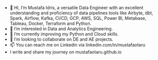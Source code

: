 - 👋 Hi, I’m Mustafa Idris, 
a versatile Data Engineer with
an excellent understanding and 
proficiency of data pipelines tools
like Airbyte, dbt, Spark, Airflow, Kafka, CI/CD, GCP, AWS, SQL, Power BI, Metabase, Tableau, Docker, Terraform and Python. 
- 👀 I’m interested in Data and Analytics Engineering.
- 🌱 I’m currently improving my Python and Cloud skills.
- 💞️ I’m looking to collaborate on DE and AE projects.
- 📫 You can reach me on Linkedin via linkedin.com/in/mustafaotaru
- I write and share my journey on mustafaotaru.github.io
